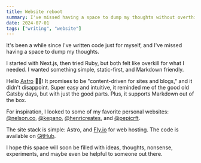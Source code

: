 ```yaml
---
title: Website reboot
summary: I've missed having a space to dump my thoughts without overthinking.
date: 2024-07-01
tags: ["writing", "website"]
---
```


It's been a while since I've written code just for myself, and I've missed having a space to dump my thoughts.

I started with Next.js, then tried Ruby, but both felt like overkill for what I needed. I wanted something simple, static-first, and Markdown friendly.

Hello [Astro](https://astro.build/) 👋🏼! It promises to be "content-driven for sites and blogs," and it didn't disappoint. Super easy and intuitive, it reminded me of the good old Gatsby days, but with just the good parts. Plus, it supports Markdown out of the box.

For inspiration, I looked to some of my favorite personal websites: [@nelson.co](https://nelson.co), [@kepano](https://x.com/kepano), [@henricreates](https://x.com/henricreates), and [@pepicrft](https://x.com/pepicrft).


The site stack is simple: Astro, and [Fly.io](https://fly.io/) for web hosting. The code is available on [GitHub](https://github.com/hnqlv/website).

I hope this space will soon be filled with ideas, thoughts, nonsense, experiments, and maybe even be helpful to someone out there.
